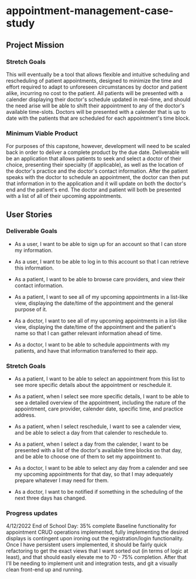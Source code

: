 # appointment-management-case-study

## Project Mission

### Stretch Goals

This will eventually be a tool that allows flexible and intuitive scheduling and rescheduling of patient appointments, designed
to minimize the time and effort required to adapt to unforeseen circumstances by doctor and patient alike, incurring no cost
to the patient. All patients will be presented with a calender displaying their doctor's schedule updated in real-time, and
should the need arise will be able to shift their appointment to any of the doctor's available time-slots. Doctors will be presented
with a calender that is up to date with the patients that are scheduled for each appointment's time block.

### Minimum Viable Product

For purposes of this capstone, however, development will need to be scaled back in order to deliver a complete product by the due date.
Deliverable will be an application that allows patients to seek and select a doctor of their choice, presenting their specialty (if applicable),
as well as the location of the doctor's practice and the doctor's contact information. After the patient speaks with the doctor to schedule
an appointment, the doctor can then put that information in to the application and it will update on both the doctor's end and the patient's end.
The doctor and patient will both be presented with a list of all of their upcoming appointments.

## User Stories

### Deliverable Goals

- As a user, I want to be able to sign up for an account so that I can store my information.

- As a user, I want to be able to log in to this account so that I can retrieve this information.

- As a patient, I want to be able to browse care providers, and view their contact information.

- As a patient, I want to see all of my upcoming appointments in a list-like view, displaying the date/time of the appointment and the general purpose of it.

- As a doctor, I want to see all of my upcoming appointments in a list-like view, displaying the date/time of the appointment and the patient's name so that
  I can gather relevant information ahead of time.

- As a doctor, I want to be able to schedule appointments with my patients, and have that information transferred to their app.

### Stretch Goals

- As a patient, I want to be able to select an appointment from this list to see more specific details about the appointment or reschedule it.

- As a patient, when I select see more specific details, I want to be able to see a detailed overview of the appointment, including the
  nature of the appointment, care provider, calender date, specific time, and practice address.

- As a patient, when I select reschedule, I want to see a calender view, and be able to select a day from that calender to reschedule to.

- As a patient, when I select a day from the calender, I want to be presented with a list of the doctor's available time blocks on that day, and be able to
  choose one of them to set my appointment to.

- As a doctor, I want to be able to select any day from a calender and see my upcoming appointments for that day, so that I may adequately prepare whatever I
  may need for them.

- As a doctor, I want to be notified if something in the scheduling of the next three days has changed.

### Progress updates

4/12/2022 End of School Day: 35% complete
Baseline functionality for appointment CRUD operations implemented, fully implementing the desired displays is contingent upon ironing out the registration/login functionality.
Once I have persistent users implemented, it should be fairly quick refactoring to get the exact views that I want sorted out (in terms of logic at least), and that should easily
elevate me to 70 - 75% completion. After that I'll be needing to implement unit and integration tests, and git a visually clean front-end up and running.
